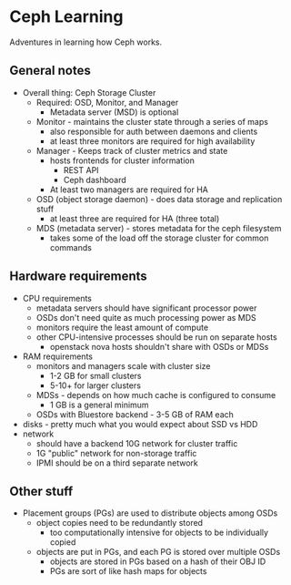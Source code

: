 # Ceph Learning
Adventures in learning how Ceph works.

## General notes
- Overall thing: Ceph Storage Cluster
  - Required: OSD, Monitor, and Manager
    - Metadata server (MSD) is optional
  - Monitor - maintains the cluster state through a series of maps
    - also responsible for auth between daemons and clients
    - at least three monitors are required for high availability
  - Manager - Keeps track of cluster metrics and state
    - hosts frontends for cluster information
      - REST API
      - Ceph dashboard
    - At least two managers are required for HA
  - OSD (object storage daemon) - does data storage and replication stuff
    - at least three are required for HA (three total)
  - MDS (metadata server) - stores metadata for the ceph filesystem
    - takes some of the load off the storage cluster for common commands

## Hardware requirements
- CPU requirements
  - metadata servers should have significant processor power
  - OSDs don't need quite as much processing power as MDS
  - monitors require the least amount of compute
  - other CPU-intensive processes should be run on separate hosts
    - openstack nova hosts shouldn't share with OSDs or MDSs
- RAM requirements
  - monitors and managers scale with cluster size
    - 1-2 GB for small clusters
    - 5-10+ for larger clusters
  - MDSs - depends on how much cache is configured to consume
    - 1 GB is a general minimum
  - OSDs with Bluestore backend - 3-5 GB of RAM each
- disks - pretty much what you would expect about SSD vs HDD
- network
  - should have a backend 10G network for cluster traffic
  - 1G "public" network for non-storage traffic
  - IPMI should be on a third separate network

## Other stuff
- Placement groups (PGs) are used to distribute objects among OSDs
  - object copies need to be redundantly stored
    - too computationally intensive for objects to be individually copied
  - objects are put in PGs, and each PG is stored over multiple OSDs
    - objects are stored in PGs based on a hash of their OBJ ID
    - PGs are sort of like hash maps for objects
